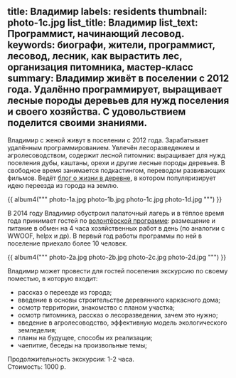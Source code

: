 title: Владимир
labels: residents
thumbnail: photo-1c.jpg
list_title: Владимир
list_text: Программист, начинающий лесовод.
keywords: биографи, жители, программист, лесовод, лесник, как вырастить лес, организация питомника, мастер-класс
summary: Владимир живёт в поселении с 2012 года. Удалённо программирует, выращивает лесные породы деревьев для нужд поселения и своего хозяйства.  С удовольствием поделится своими знаниями.
---
Владимир с женой живут в поселении с 2012 года.
Зарабатывает удалённым программированием.
Увлечён лесоразведением и агролесоводством, содержит лесной питомник: выращивает для нужд поселения дубы, каштаны, орехи и другие лесные породы деревьев.
В свободное время занимается подкастингом, переводом развивающих фильмов.
Ведёт [блог о жизни в деревне](https://land.umonkey.net/), в котором популяризирует идею переезда из города на землю.

{{ album4("""
photo-1a.jpg
photo-1b.jpg
photo-1c.jpg
photo-1d.jpg
""") }}


В 2014 году Владимир обустроил палаточный лагерь и в тёплое время года принимает гостей по [волонтёрской программе](https://land.umonkey.net/volunteer/): размещение и питание в обмен на 4 часа хозяйственных работ в день (по аналогии с WWOOF, helpx и др).
В первый год работы программы по ней в поселение приехало более 10 человек.

{{ album4("""
photo-2a.jpg
photo-2b.jpg
photo-2c.jpg
photo-2d.jpg
""") }}


Владимир может провести для гостей поселения экскурсию по своему поместью, в которую входит:

- рассказ о переезде из города;
- введение в основы строительстве деревянного каркасного дома;
- осмотр территории, знакомство с планом участка;
- осмотр питомника, рассказ о лесоразведении, зачем это нужно;
- введение в агролесоводство, эффективную модель экологического земледелия;
- планы на будущее, способы их реализации;
- чаепитие, беседы на произвольные темы;

Продолжительность экскурсии: 1-2 часа.  
Стоимость: 1000 р.
